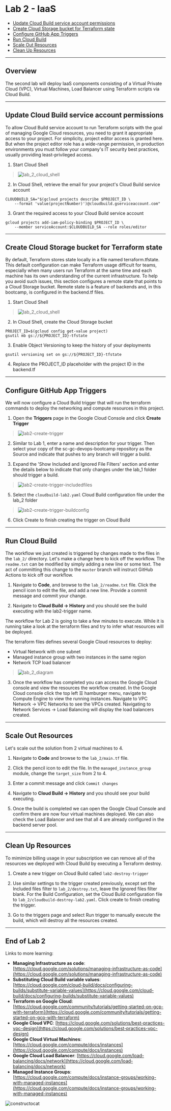 # Lab 2 - IaaS

- [Update Cloud Build service account permissions](#Update-Cloud-Build-service-account-permissions)
- [Create Cloud Storage bucket for Terraform state](#Create-Cloud-Storage-bucket-for-Terraform-state)
- [Configure GitHub App Triggers](#Configure-GitHub-App-Triggers)
- [Run Cloud Build](#Run-Cloud-Build)
- [Scale Out Resources](#Scale-Out-Resources)
- [Clean Up Resources](#Clean-Up-Resources)

---

## Overview

The second lab will deploy IaaS components consisting of a Virtual Private Cloud (VPC), Virtual Machines, Load Balancer using Terraform scripts via Cloud Build.

---

## Update Cloud Build service account permissions

To allow Cloud Build service account to run Terraform scripts with the goal of managing Google Cloud resources, you need to grant it appropriate access to your project. For simplicity, project editor access is granted here. But when the project editor role has a wide-range permission, in production environments you must follow your company's IT security best practices, usually providing least-privileged access.

1. Start Cloud Shell

> ![lab_2_cloud_shell](images/lab2-cloud-shell.jpg)

2. In Cloud Shell, retrieve the email for your project's Cloud Build service account

```
CLOUDBUILD_SA="$(gcloud projects describe $PROJECT_ID \
    --format 'value(projectNumber)')@cloudbuild.gserviceaccount.com"
```

3. Grant the required access to your Cloud Build service account

```
gcloud projects add-iam-policy-binding $PROJECT_ID \
    --member serviceAccount:$CLOUDBUILD_SA --role roles/editor
```

---

## Create Cloud Storage bucket for Terraform state

By default, Terraform stores state locally in a file named terraform.tfstate. This default configuration can make Terraform usage difficult for teams, especially when many users run Terraform at the same time and each machine has its own understanding of the current infrastructure. To help you avoid such issues, this section configures a remote state that points to a Cloud Storage bucket. Remote state is a feature of backends and, in this bootcamp, is configured in the backend.tf files.

1. Start Cloud Shell

> ![lab_2_cloud_shell](images/lab2-cloud-shell.jpg)

2. In Cloud Shell, create the Cloud Storage bucket

```
PROJECT_ID=$(gcloud config get-value project)
gsutil mb gs://${PROJECT_ID}-tfstate
```

3. Enable Object Versioning to keep the history of your deployments

```
gsutil versioning set on gs://${PROJECT_ID}-tfstate
```

4. Replace the PROJECT_ID placeholder with the project ID in the backend.tf

---

## Configure GitHub App Triggers

We will now configure a Cloud Build trigger that will run the terraform commands to deploy the networking and compute resources in this project.

1. Open the **Triggers** page in the Google Cloud Console and click **Create Trigger**

> ![lab2-create-trigger](images/lab2-create-trigger.png)

2. Similar to Lab 1, enter a name and description for your trigger. Then select your copy of the sc-gc-devops-bootcamp repository as the Source and indicate that pushes to any branch will trigger a build.

3. Expand the 'Show Included and Ignored File Filters' section and enter the details below to indicate that only changes under the lab_1 folder should trigger a build.

> ![lab2-create-trigger-includedfiles](images/lab2-create-trigger-includedfiles.jpg)

5. Select the `cloudbuild-lab2.yaml` Cloud Build configuration file under the lab_2 folder

> ![lab2-create-trigger-buildconfig](images/lab2-create-trigger-buildconfig.jpg)

6. Click Create to finish creating the trigger on Cloud Build

---

## Run Cloud Build

The workflow we just created is triggered by changes made to the files in the `lab_2/` directory. Let's make a change here to kick off the workflow. The `readme.txt` can be modified by simply adding a new line or some text. The act of committing this change to the `master` branch will instruct GitHub Actions to kick off our workflow.

1. Navigate to **Code**, and browse to the `lab_2/readme.txt` file. Click the pencil icon to edit the file, and add a new line. Provide a commit message and commit your change.

2. Navigate to **Cloud Build -> History** and you should see the build executing with the lab2-trigger name.

The workflow for Lab 2 is going to take a few minutes to execute. While it is running take a look at the terraform files and try to infer what resources will be deployed.

The terraform files defines several Google Cloud resources to deploy:

- Virtual Network with one subnet
- Managed instance group with two instances in the same region
- Network TCP load balancer

> ![lab_2_diagram](images/lab_2_diagram.png)

3. Once the workflow has completed you can access the Google Cloud console and view the resources the workflow created. In the Google Cloud console click the top left &#9776; hamburger menu, navigate to Compute Engine to view the running instances. Navigate to VPC Network -> VPC Networks to see the VPCs created. Navigating to Network Services -> Load Balancing will display the load balancers created.

---

## Scale Out Resources

Let's scale out the solution from 2 virtual machines to 4.

1. Navigate to **Code** and browse to the `lab_2/main.tf` file.

2. Click the pencil icon to edit the file. In the `managed_instance_group` module, change the `target_size` from 2 to 4.

3. Enter a commit message and click `Commit changes`

4. Navigate to **Cloud Build -> History** and you should see your build executing.

5. Once the build is completed we can open the Google Cloud Console and confirm there are now four virtual machines deployed. We can also check the Load Balancer and see that all 4 are already configured in the backend server pool.

---

## Clean Up Resources

To mimimize billing usage in your subscription we can remove all of the resources we deployed with Cloud Build by executing a Terraform destroy.

1. Create a new trigger on Cloud Build called `lab2-destroy-trigger`

2. Use similar settings to the trigger created previously, except set the Included files filter to `lab_2/destroy.txt`, leave the Ignored files filter blank. For the Build Configuration, set the Cloud Build configuration file to `lab_2/cloudbuild-destroy-lab2.yaml`. Click create to finish creating the trigger.

3. Go to the triggers page and select Run trigger to manually execute the build, which will destroy all the resources created.

---

## End of Lab 2

Links to more learning:

- **Managing Infrastructure as code**: [https://cloud.google.com/solutions/managing-infrastructure-as-code](https://cloud.google.com/solutions/managing-infrastructure-as-code)
- **Substituting Cloud Build variable values**: [https://cloud.google.com/cloud-build/docs/configuring-builds/substitute-variable-values](https://cloud.google.com/cloud-build/docs/configuring-builds/substitute-variable-values)
- **Terraform on Google Cloud**: [https://cloud.google.com/community/tutorials/getting-started-on-gcp-with-terraform](https://cloud.google.com/community/tutorials/getting-started-on-gcp-with-terraform)
- **Google Cloud VPC**: [https://cloud.google.com/solutions/best-practices-vpc-design](https://cloud.google.com/solutions/best-practices-vpc-design)
- **Google Cloud Virtual Machines**: [https://cloud.google.com/compute/docs/instances](https://cloud.google.com/compute/docs/instances)
- **Google Cloud Load Balancer**: [https://cloud.google.com/load-balancing/docs/network](https://cloud.google.com/load-balancing/docs/network)
- **Managed Instance Groups**: [https://cloud.google.com/compute/docs/instance-groups/working-with-managed-instances](https://cloud.google.com/compute/docs/instance-groups/working-with-managed-instances)

![constructocat](images/constructocat2.jpg)
